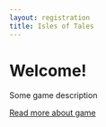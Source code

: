 ```yaml
---
layout: registration
title: Isles of Tales
---
```

# Welcome!
Some game description

[Read more about game](/about-game)